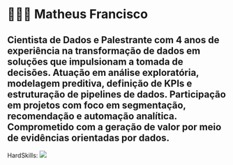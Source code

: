 # 👨🏽‍💻 Matheus Francisco

Cientista de Dados e Palestrante com 4 anos de experiência na transformação de dados em soluções que
impulsionam a tomada de decisões. Atuação em análise exploratória, modelagem preditiva, definição de
KPIs e estruturação de pipelines de dados. Participação em projetos com foco em segmentação,
recomendação e automação analítica. Comprometido com a geração de valor por meio de evidências
orientadas por dados.
---
HardSkills:
<img src="https://cdn.jsdelivr.net/gh/devicons/devicon@latest/icons/python/python-original.svg" />
          

